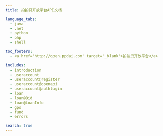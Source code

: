 ```yaml
---
title: 拍拍贷开放平台API文档

language_tabs:
  - java
  - .net
  - python
  - php
  - shell

toc_footers:
  - <a href='http://open.ppdai.com' target='_blank'>拍拍贷开放平台</a>

includes:
  - introduction
  - useraccount
  - useraccount@register
  - useraccount@openapi
  - useraccount@authlogin
  - loan
  - loan@Bid
  - loan@LoanInfo
  - gps
  - fund
  - errors

search: true
---
```

